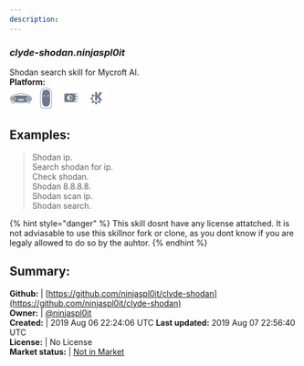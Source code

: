 ```yaml
---
description: 
---
```


### _clyde-shodan.ninjaspl0it_  
Shodan search skill for Mycroft AI.  
**Platform:**  
 ![Mark I](../.gitbook/assets/mark-1-icon.png)  ![Mark II](../.gitbook/assets/mark-2-icon.png)  ![Picroft](../.gitbook/assets/picroft-icon.png)  ![plasmoid](../.gitbook/assets/kde.png)   
## Examples:  
> Shodan ip.  
> Search shodan for ip.  
> Check shodan.  
> Shodan 8.8.8.8.  
> Shodan scan ip.  
> Shodan search.  
  
{% hint style="danger" %}
This skill dosnt have any license attatched. It is not adviasable to use this skillnor fork or clone, as you dont know if you are legaly allowed to do so by the auhtor.
{% endhint %}
  
## Summary:  
**Github:** | [https://github.com/ninjaspl0it/clyde-shodan](https://github.com/ninjaspl0it/clyde-shodan)  
**Owner:** | [@ninjaspl0it](https://github.com/ninjaspl0it)  
**Created:** | 2019 Aug 06 22:24:06 UTC  **Last updated:** 2019 Aug 07 22:56:40 UTC  
**License:** | No License  
**Market status:** | [Not in Market](https://market.mycroft.ai/skill/)  

